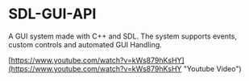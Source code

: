 SDL-GUI-API
===========
A GUI system made with C++ and SDL. The system supports events, custom controls and automated GUI Handling.

[https://www.youtube.com/watch?v=kWs879hKsHY](https://www.youtube.com/watch?v=kWs879hKsHY "Youtube Video")